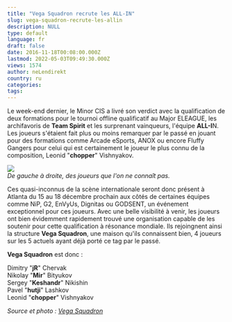 ```yaml
---
title: "Vega Squadron recrute les ALL-IN"
slug: vega-squadron-recrute-les-allin
description: NULL
type: default
language: fr
draft: false
date: 2016-11-18T00:08:00.000Z
lastmod: 2022-05-03T09:49:30.000Z
views: 1574
author: neLendirekt
country: ru
categories:
tags:
---
```

Le week-end dernier, le Minor CIS a livré son verdict avec la qualification de deux formations pour le tournoi offline qualificatif au Major ELEAGUE, les archifavoris de **Team Spirit** et les surprenant vainqueurs, l'équipe **ALL-I**N. Les joueurs s'étaient fait plus ou moins remarquer par le passé en jouant pour des formations comme Arcade eSports, ANOX ou encore Fluffy Gangers pour celui qui est certainement le joueur le plus connu de la composition, Leonid "**chopper**" Vishnyakov.

![](/storage/images/582e461de11e3_4674765474754745png)  
_De gauche à droite, des joueurs que l'on ne connaît pas._

Ces quasi-inconnus de la scène internationale seront donc présent à Atlanta du 15 au 18 décembre prochain aux côtés de certaines équipes comme NiP, G2, EnVyUs, Dignitas ou GODSENT, un événement exceptionnel pour ces joueurs. Avec une belle visibilité à venir, les joueurs ont bien évidemment rapidement trouvé une organisation capable de les soutenir pour cette qualification à résonance mondiale. Ils rejoingnent ainsi la structure **Vega Squadron**, une maison qu'ils connaissent bien, 4 joueurs sur les 5 actuels ayant déjà porté ce tag par le passé.

**Vega Squadron** est donc :

Dimitry "**jR**" Chervak  
Nikolay "**Mir**" Bityukov  
Sergey "**Keshandr**" Nikishin  
Pavel "**hutji**" Lashkov  
Leonid "**chopper**" Vishnyakov

_Source et photo : [Vega Squadron](http://en.vega-squadron.com/news/vega-squadron-presents-csgo-team)_
